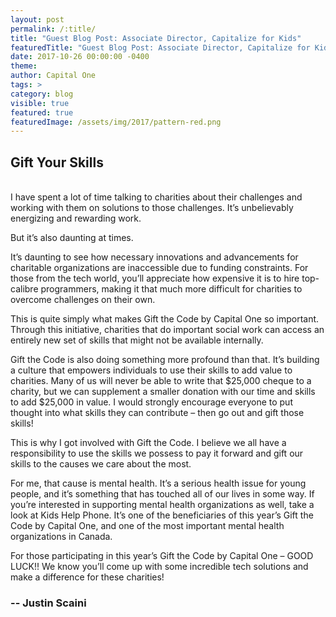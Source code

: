 ```yaml
---
layout: post
permalink: /:title/
title: "Guest Blog Post: Associate Director, Capitalize for Kids"
featuredTitle: "Guest Blog Post: Associate Director, Capitalize for Kids"
date: 2017-10-26 00:00:00 -0400
theme:
author: Capital One
tags: >
category: blog
visible: true
featured: true
featuredImage: /assets/img/2017/pattern-red.png
---
```


## Gift Your Skills
<br />
I have spent a lot of time talking to charities about their challenges and working with them on solutions to those challenges. It’s unbelievably energizing and rewarding work.

But it’s also daunting at times.

It’s daunting to see how necessary innovations and advancements for charitable organizations are inaccessible due to funding constraints. For those from the tech world, you’ll appreciate how expensive it is to hire top-calibre programmers, making it that much more difficult for charities to overcome challenges on their own.

This is quite simply what makes Gift the Code by Capital One so important. Through this initiative, charities that do important social work can access an entirely new set of skills that might not be available internally.

Gift the Code is also doing something more profound than that. It’s building a culture that empowers individuals to use their skills to add value to charities. Many of us will never be able to write that $25,000 cheque to a charity, but we can supplement a smaller donation with our time and skills to add $25,000 in value. I would strongly encourage everyone to put thought into what skills they can contribute – then go out and gift those skills!

This is why I got involved with Gift the Code. I believe we all have a responsibility to use the skills we possess to pay it forward and gift our skills to the causes we care about the most.

For me, that cause is mental health. It’s a serious health issue for young people, and it’s something that has touched all of our lives in some way. If you’re interested in supporting mental health organizations as well, take a look at Kids Help Phone. It’s one of the beneficiaries of this year’s Gift the Code by Capital One, and one of the most important mental health organizations in Canada.

For those participating in this year’s Gift the Code by Capital One – GOOD LUCK!! We know you’ll come up with some incredible tech solutions and make a difference for these charities!

### -- Justin Scaini
